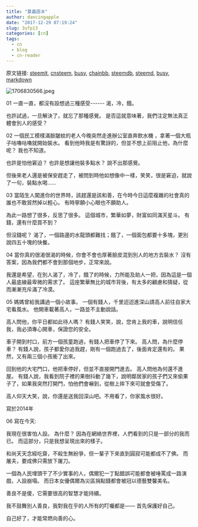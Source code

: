 ```yaml
---
title: "夏蟲語冰"
author: dancingapple
date: "2017-12-29 07:19:24"
slug: 3ufp13
categories: [cn]
tags: 
  - cn
  - blog
  - cn-reader
---
```


原文链接: [steemit](https://steemit.com), [cnsteem](https://cnsteem.com), [busy](https://busy.org), [chainbb](https://chainbb.com), [steemdb](https://steemdb.com), [steemd](https://steemd.com), [busy](https://busy.org), [markdown](https://raw.githubusercontent.com/pzhaonet/steem_dancingapple/master/content/post/3ufp13.md)

![1706830566.jpeg](https://steemitimages.com/DQmRtcHtVT24cqhqzVnBoKX6kgEkLfJL7S8c6v4AYVxWNd8/1706830566.jpeg)

01
一直一直，都沒有設想過三種感受------
渴，冷，餓。

也許試過，一旦解決了，就忘了那種感覺。
是否這就意味著，我們注定無法真正體會別人的感受？

02
一個民工模樣滿臉皺紋的老人今晚突然走進辦公室直奔飲水機 ，拿著一個大瓶子咕嚕咕嚕就開始裝水。
看到他時我是有驚訝的，但並不想上前阻止他，為什麼呢？
我也不知道。

也許是怕他窘迫？
也許是想讓他裝多點水？
說不出那感覺。

但後來老人還是被保安趕走了，被問到時他如想像中一樣，笑笑，很是窘迫，就說了一句，裝點水喝……

03
當陌生人闖進你的世界時，該趕還是該和善，在今時今日這麼複雜的社會真的誰也不敢貿然掉以輕心。
有時寧願小心眼也不願助人。

為此一路想了很多，反思了很多。
這個城市，繁華如夢，財富如同滿天星斗。
有錢，還有什麼買不到？

但沒錢呢？
渴了，一個路邊的水龍頭都難找；餓了，一個面包都要十多塊，更別說四五十塊的快餐。

04
當你真的很渴很渴的時候，你會不會也厚著臉皮混到別人的地方去裝水？
沒有答案，因為我們都不會到那個地步，正常來說。

我還是希望，在別人渴了，冷了，餓了的時候，力所能及助人一把，因為這是一個人最底線最卑微的需求了。
這座繁華無比的城市背後，有太多的顧慮和猜疑，從而漸漸充斥滿了冷漠。

05
媽媽曾給我講過一個小故事。
一個有錢人，千里迢迢進深山請高人前往自家大宅看風水。
他開車載著高人，一路並不主動說話。

高人問他，你平日都如此待人嗎？
有錢人笑笑，說，您肯上我的車，說明信任我，我必須專心開車，保證您的安全。

車子開到村口，前方一個孩童跑過，有錢人把車停了下來。
高人問，為什麼停車？
有錢人說，孩子都愛你追我趕，剛有一個跑過去了，後面肯定還有的。
果然，又有兩三個小孩衝了出來。

回到他的大宅門口，他把車停好，但並不直接開門進去。
高人問他為何還不進屋。
有錢人說，我看到院子裡的果樹抖動了幾下，說明鄰居家的孩子們又來偷果子了，如果我突然打開門，怕他們會嚇到，從樹上摔下來可就會受傷了。

高人仰天大笑，說，你還是送我回深山吧。不用看了，你家風水很好。

寫於2014年

06
寫在今天:

我現在很害怕人設。
為什麼？
因為在網絡世界裡，人們看到的只是一部分的我而已。
而這部分，只是我想呈現出來的樣子。

和尚天天念經吃齋，不殺生無紛爭，但一輩子下來直到圓寂可能都成不了佛。
而屠夫，要成佛只需放下屠刀。

一個為人民埋頭干了不少實事的人，偶爾犯一丁點錯誤可能都會被唾罵成一路演戲，人設崩塌。
而日本女優偶爾為災區捐點錢都會被冠以德藝雙馨美名。

善良不是傻，它需要很高的智慧才能持續。

我不鼓舞別人善良，我對我在乎的人所有的叮囑都是——
首先保護好自己。

自己好了，才能常燃向善的心。
